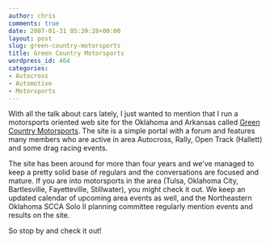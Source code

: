 ```yaml
---
author: chris
comments: true
date: 2007-01-31 05:39:28+00:00
layout: post
slug: green-country-motorsports
title: Green Country Motorsports
wordpress_id: 464
categories:
- Autocross
- Automotive
- Motorsports
---
```


With all the talk about cars lately, I just wanted to mention that I run a motorsports oriented web site for the Oklahoma and Arkansas called [Green Country Motorsports](http://www.greencountrymotorsports.com/). The site is a simple portal with a forum and features many members who are active in area Autocross, Rally, Open Track (Hallett) and some drag racing events.

The site has been around for more than four years and we've managed to keep a pretty solid base of regulars and the conversations are focused and mature. If you are into motorsports in the area (Tulsa, Oklahoma City, Bartlesville, Fayetteville, Stillwater), you might check it out. We keep an updated calendar of upcoming area events as well, and the Northeastern Oklahoma SCCA Solo II planning committee regularly mention events and results on the site.

So stop by and check it out!
